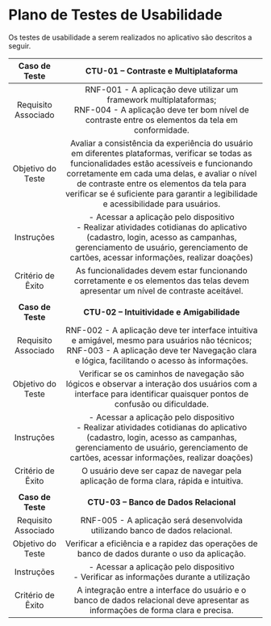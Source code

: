 # Plano de Testes de Usabilidade

Os testes de usabilidade a serem realizados no aplicativo são descritos a seguir.

| **Caso de Teste** | **CTU-01 – Contraste e Multiplataforma** |
|:---:|:---:|
| Requisito Associado | RNF-001 - A aplicação deve utilizar um framework multiplataformas;<br> RNF-004 - A aplicação deve ter bom nível de contraste entre os elementos da tela em conformidade. |
| Objetivo do Teste | Avaliar a consistência da experiência do usuário em diferentes plataformas, verificar se todas as funcionalidades estão acessíveis e funcionando corretamente em cada uma delas, e avaliar o nível de contraste entre os elementos da tela para verificar se é suficiente para garantir a legibilidade e acessibilidade para usuários. |
| Instruções | - Acessar a aplicação pelo dispositivo <br> - Realizar atividades cotidianas do aplicativo (cadastro, login, acesso as campanhas, gerenciamento de usuário, gerenciamento de cartões, acessar informações, realizar doações) |
| Critério de Êxito | As funcionalidades devem estar funcionando corretamente  e os elementos das telas devem apresentar um nível de contraste aceitável. |
| | |
| **Caso de Teste** | **CTU-02 – Intuitividade e Amigabilidade** |
| Requisito Associado | RNF-002 - A aplicação deve ter interface intuitiva e amigável, mesmo para usuários não técnicos;<br> RNF-003 - A aplicação deve ter Navegação clara e lógica, facilitando o acesso às informações. |
| Objetivo do Teste | Verificar se os caminhos de navegação são lógicos e observar a interação dos usuários com a interface para identificar quaisquer pontos de confusão ou dificuldade. |
| Instruções | - Acessar a aplicação pelo dispositivo <br> - Realizar atividades cotidianas do aplicativo (cadastro, login, acesso as campanhas, gerenciamento de usuário, gerenciamento de cartões, acessar informações, realizar doações) |
| Critério de Êxito | O usuário deve ser capaz de navegar pela aplicação de forma clara, rápida e intuitiva. |
| | |
| **Caso de Teste** | **CTU-03 – Banco de Dados Relacional** |
| Requisito Associado | RNF-005 - A aplicação será desenvolvida utilizando banco de dados relacional. |
| Objetivo do Teste | Verificar a eficiência e a rapidez das operações de banco de dados durante o uso da aplicação. |
| Instruções | - Acessar a aplicação pelo dispositivo <br> - Verificar as informações durante a utilização |
| Critério de Êxito | A integração entre a interface do usuário e o banco de dados relacional deve apresentar as informações de forma clara e precisa. |

